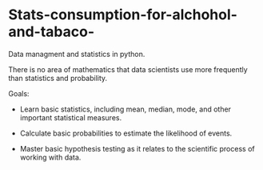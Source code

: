 # Stats-consumption-for-alchohol-and-tabaco-
Data managment and statistics in python.

There is no area of mathematics that data scientists use more frequently than statistics and probability.

Goals:
  
  -	Learn basic statistics, including mean, median, mode, and other important statistical measures.
  
  -	Calculate basic probabilities to estimate the likelihood of events.
  
  -	Master basic hypothesis testing as it relates to the scientific process of working with data.

